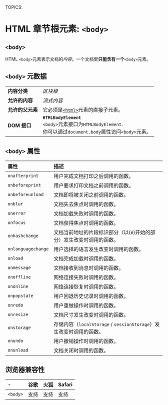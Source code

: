 TOPICS: <body>

# HTML 章节根元素: `<body>`

## `<body>`

HTML `<body>`元素表示文档的*内容*。一个文档里**只能含有一个**`<body>`元素。

## `<body>` 元数据

|  |  |
| :--- | :--- |
| **内容分类** | *区块根* |
| **允许的内容** | *流式内容* |
| **允许的父元素** | 它必须是[`<html>`](/zh-hans/webfrontend/<html>/)元素的直接子元素。 |
| **DOM 接口** | **`HTMLBodyElement`** <br>`<body>`元素接口为`HTMLBodyElement`.<br>你可以通过`document.body`属性访问`<body>`元素。|

## `<body>` 属性

| 属性 | 描述 |
| :--- | :--- |
| `onafterprint` | 用户完成文档打印之后调用的函数。 |
| `onbeforeprint` | 用户要求打印文档之前调用的函数。 |
| `onbeforeunload` | 文档即将被关闭之前调用的函数。 |
| `onblur` | 文档失去焦点时调用的函数。 |
| `onerror` | 文档加载失败时调用的函数。 |
| `onfocus` | 文档获得焦点时调用的函数。 |
| `onhashchange` | 文档当前地址的片段标识部分（以(`#`)开始的部分）发生改变时调用的函数。 |
| `onlanguagechange` | 用户选择的语言发生改变时调用的函数。 |
| `onload` | 文档完成加载时调用的函数。 |
| `onmessage` | 文档接收到消息时调用的函数。 |
| `onoffline` | 网络连接失败时调用的函数。 |
| `ononline` | 网络连接恢复时调用的函数。 |
| `onpopstate` | 用户回退历史记录时调用的函数。 |
| `onredo` | 用户重做操作时调用的函数。 |
| `onresize` | 文档尺寸发生改变时调用的函数。 |
| `onstorage` | 存储内容（`localStorage` / `sessionStorage`）发生改变时调用的函数。 |
| `onundo` | 用户撤销操作时调用的函数。 |
| `onunload` | 文档关闭时调用的函数。 |

## 浏览器兼容性

| - | 谷歌 | 火狐 | Safari |
| :--- | :--- | :--- | :--- |
| `<body>` | 支持 | 支持 | 支持 |
